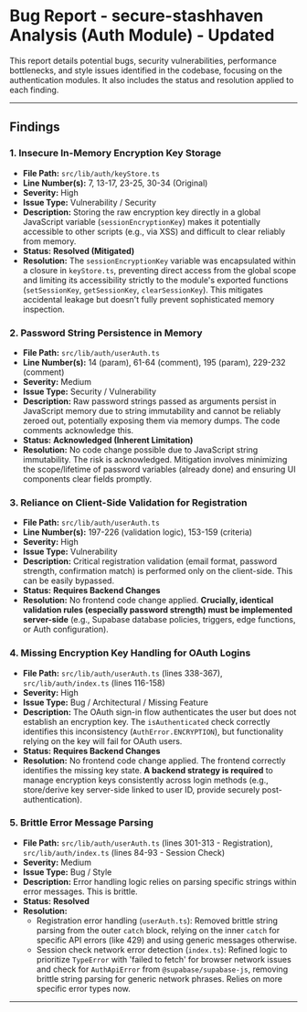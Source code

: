 
# Bug Report - secure-stashhaven Analysis (Auth Module) - Updated

This report details potential bugs, security vulnerabilities, performance bottlenecks, and style issues identified in the codebase, focusing on the authentication modules. It also includes the status and resolution applied to each finding.

---

## Findings

### 1. Insecure In-Memory Encryption Key Storage

*   **File Path:** `src/lib/auth/keyStore.ts`
*   **Line Number(s):** 7, 13-17, 23-25, 30-34 (Original)
*   **Severity:** High
*   **Issue Type:** Vulnerability / Security
*   **Description:** Storing the raw encryption key directly in a global JavaScript variable (`sessionEncryptionKey`) makes it potentially accessible to other scripts (e.g., via XSS) and difficult to clear reliably from memory.
*   **Status:** **Resolved (Mitigated)**
*   **Resolution:** The `sessionEncryptionKey` variable was encapsulated within a closure in `keyStore.ts`, preventing direct access from the global scope and limiting its accessibility strictly to the module's exported functions (`setSessionKey`, `getSessionKey`, `clearSessionKey`). This mitigates accidental leakage but doesn't fully prevent sophisticated memory inspection.

### 2. Password String Persistence in Memory

*   **File Path:** `src/lib/auth/userAuth.ts`
*   **Line Number(s):** 14 (param), 61-64 (comment), 195 (param), 229-232 (comment)
*   **Severity:** Medium
*   **Issue Type:** Security / Vulnerability
*   **Description:** Raw password strings passed as arguments persist in JavaScript memory due to string immutability and cannot be reliably zeroed out, potentially exposing them via memory dumps. The code comments acknowledge this.
*   **Status:** **Acknowledged (Inherent Limitation)**
*   **Resolution:** No code change possible due to JavaScript string immutability. The risk is acknowledged. Mitigation involves minimizing the scope/lifetime of password variables (already done) and ensuring UI components clear fields promptly.

### 3. Reliance on Client-Side Validation for Registration

*   **File Path:** `src/lib/auth/userAuth.ts`
*   **Line Number(s):** 197-226 (validation logic), 153-159 (criteria)
*   **Severity:** High
*   **Issue Type:** Vulnerability
*   **Description:** Critical registration validation (email format, password strength, confirmation match) is performed only on the client-side. This can be easily bypassed.
*   **Status:** **Requires Backend Changes**
*   **Resolution:** No frontend code change applied. **Crucially, identical validation rules (especially password strength) must be implemented server-side** (e.g., Supabase database policies, triggers, edge functions, or Auth configuration).

### 4. Missing Encryption Key Handling for OAuth Logins

*   **File Path:** `src/lib/auth/userAuth.ts` (lines 338-367), `src/lib/auth/index.ts` (lines 116-158)
*   **Severity:** High
*   **Issue Type:** Bug / Architectural / Missing Feature
*   **Description:** The OAuth sign-in flow authenticates the user but does not establish an encryption key. The `isAuthenticated` check correctly identifies this inconsistency (`AuthError.ENCRYPTION`), but functionality relying on the key will fail for OAuth users.
*   **Status:** **Requires Backend Changes**
*   **Resolution:** No frontend code change applied. The frontend correctly identifies the missing key state. **A backend strategy is required** to manage encryption keys consistently across login methods (e.g., store/derive key server-side linked to user ID, provide securely post-authentication).

### 5. Brittle Error Message Parsing

*   **File Path:** `src/lib/auth/userAuth.ts` (lines 301-313 - Registration), `src/lib/auth/index.ts` (lines 84-93 - Session Check)
*   **Severity:** Medium
*   **Issue Type:** Bug / Style
*   **Description:** Error handling logic relies on parsing specific strings within error messages. This is brittle.
*   **Status:** **Resolved**
*   **Resolution:**
    *   Registration error handling (`userAuth.ts`): Removed brittle string parsing from the outer `catch` block, relying on the inner `catch` for specific API errors (like 429) and using generic messages otherwise.
    *   Session check network error detection (`index.ts`): Refined logic to prioritize `TypeError` with 'failed to fetch' for browser network issues and check for `AuthApiError` from `@supabase/supabase-js`, removing brittle string parsing for generic network phrases. Relies on more specific error types now.
---
